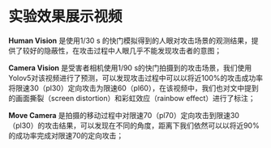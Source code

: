 # 实验效果展示视频

**Human Vision** 是使用1/30 s 的快门模拟得到的人眼对攻击场景的观测结果，提供了较好的隐蔽性，在攻击过程中人眼几乎不能发现攻击者的意图；

**Camera Vision** 是受害者相机使用1/90 s的快门拍摄到的攻击场景，我们使用Yolov5对该视频进行了预测，可以发现攻击过程中可以以将近100%的攻击成功率将限速30（pl30）定向攻击为限速60（pl60），在该视频中，我们也对文中提到的画面撕裂（screen distortion）和彩虹效应（rainbow effect）进行了标注；

**Move Camera** 是拍摄的移动过程中对限速70（pl70）定向攻击到限速30（pl30）的攻击结果，可以发现在不同的角度，距离下我们依然可以以将近90%的成功率完成对限速70的定向攻击；

